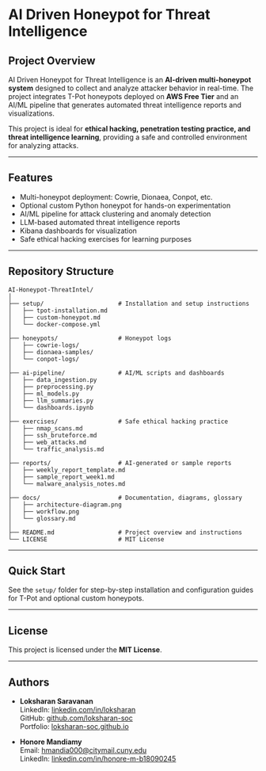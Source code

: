 # AI Driven Honeypot for Threat Intelligence

## Project Overview
AI Driven Honeypot for Threat Intelligence is an **AI-driven multi-honeypot system** designed to collect and analyze attacker behavior in real-time. The project integrates T-Pot honeypots deployed on **AWS Free Tier** and an AI/ML pipeline that generates automated threat intelligence reports and visualizations.

This project is ideal for **ethical hacking, penetration testing practice, and threat intelligence learning**, providing a safe and controlled environment for analyzing attacks.

---

## Features
- Multi-honeypot deployment: Cowrie, Dionaea, Conpot, etc.
- Optional custom Python honeypot for hands-on experimentation
- AI/ML pipeline for attack clustering and anomaly detection
- LLM-based automated threat intelligence reports
- Kibana dashboards for visualization
- Safe ethical hacking exercises for learning purposes

---

## Repository Structure
```
AI-Honeypot-ThreatIntel/
│
├── setup/                     # Installation and setup instructions
│   ├── tpot-installation.md
│   ├── custom-honeypot.md
│   └── docker-compose.yml
│
├── honeypots/                 # Honeypot logs
│   ├── cowrie-logs/
│   ├── dionaea-samples/
│   └── conpot-logs/
│
├── ai-pipeline/               # AI/ML scripts and dashboards
│   ├── data_ingestion.py
│   ├── preprocessing.py
│   ├── ml_models.py
│   ├── llm_summaries.py
│   └── dashboards.ipynb
│
├── exercises/                 # Safe ethical hacking practice
│   ├── nmap_scans.md
│   ├── ssh_bruteforce.md
│   ├── web_attacks.md
│   └── traffic_analysis.md
│
├── reports/                   # AI-generated or sample reports
│   ├── weekly_report_template.md
│   ├── sample_report_week1.md
│   └── malware_analysis_notes.md
│
├── docs/                      # Documentation, diagrams, glossary
│   ├── architecture-diagram.png
│   ├── workflow.png
│   └── glossary.md
│
├── README.md                  # Project overview and instructions
└── LICENSE                    # MIT License
```

---

## Quick Start
See the `setup/` folder for step-by-step installation and configuration guides for T-Pot and optional custom honeypots.

---

## License
This project is licensed under the **MIT License**.

---

## Authors
- **Loksharan Saravanan**  
  LinkedIn: [linkedin.com/in/loksharan](https://linkedin.com/in/loksharan)  
  GitHub: [github.com/loksharan-soc](https://github.com/loksharan-soc)  
  Portfolio: [loksharan-soc.github.io](https://loksharan-soc.github.io)

- **Honore Mandiamy**  
  Email: hmandia000@citymail.cuny.edu  
  LinkedIn: [linkedin.com/in/honore-m-b18090245](https://linkedin.com/in/honore-m-b18090245)

